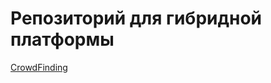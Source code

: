 # Репозиторий для гибридной платформы
[CrowdFinding]( https://peterkvayt.github.io/crowdfinding.github.io/crowdFinding.html)
